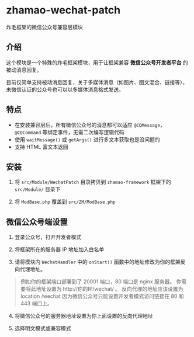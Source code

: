 # zhamao-wechat-patch
炸毛框架的微信公众号兼容层模块

## 介绍
这个模块是一个特殊的炸毛框架模块，用于让框架兼容 **微信公众号开发者平台** 的被动消息回复。

目前仅简单支持被动消息回复，关于多媒体消息（如图片、图文混合、链接等），未微信认证的公众号也可以以多媒体消息格式发送。

## 特点
- 在安装兼容层后，所有微信公众号的消息都可以适应 `@CQMessage`，`@CQCommand` 等绑定事件，无需二次编写逻辑代码
- 使用 `waitMessage()` 或 `getArgs()` 进行多文本获取也是没问题的
- 支持 HTML 富文本返回

## 安装
1. 将 `src/Module/WechatPatch` 目录拷贝到 `zhamao-framework` 框架下的 `src/Module/` 目录下

2. 将 `ModBase.php` 覆盖到 `src/ZM/ModBase.php` 

## 微信公众号端设置
1. 登录公众号，打开开发者模式

2. 将框架所在的服务器 IP 地址加入白名单

3. 请将模块内 `WechatHandler` 中的 `onStart()` 函数中的地址修改为你的框架反向代理地址。

> 例如你的框架端口部署到了 20001 端口，80 端口是 nginx 服务器。
> 你需要将此地址设置为 http://你的IP/wechat/ 。
> 反向代理的地址应该设置为 location /wechat
> 因为微信公众号只能设置开发者模式访问链接在 80 和 443 端口上。

4. 将微信公众号的服务器地址设置为你上面设置的反向代理地址

5. 选择明文模式或兼容模式
